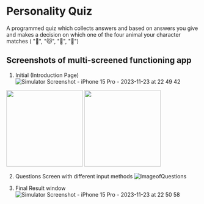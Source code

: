 # Personality Quiz
A programmed quiz which collects answers and based on answers you give and makes a decision on which one of the four animal your character matches ( "🐶",  "🐱", "🐰", "🐢")


## Screenshots of multi-screened functioning app

1) Initial (Introduction Page)
![Simulator Screenshot - iPhone 15 Pro - 2023-11-23 at 22 49 42](https://github.com/fev1n/personality-quiz/assets/132969492/056c8229-d57c-42f5-9624-6dd6a1c4cd84)
<img src="https://github.com/fev1n/personality-quiz/assets/132969492/056c8229-d57c-42f5-9624-6dd6a1c4cd84" width="200">
<img src="https://github.com/fev1n/personality-quiz/assets/132969492/056c8229-d57c-42f5-9624-6dd6a1c4cd84" width="200">


2) Questions Screen with different input methods
![ImageofQuestions](https://github.com/fev1n/personality-quiz/assets/132969492/3fb6ccb1-9042-475e-9c6b-d683d99d34b5)

3) Final Result window
![Simulator Screenshot - iPhone 15 Pro - 2023-11-23 at 22 50 58](https://github.com/fev1n/personality-quiz/assets/132969492/7a24585c-2d4f-4524-be7b-82bf90715969)




